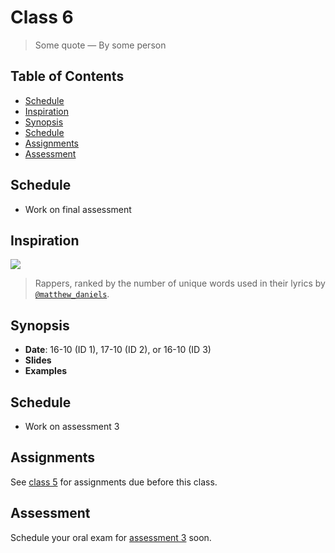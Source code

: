 # Class 6

> Some quote
> — By some person

## Table of Contents

*   [Schedule](#schedule)
*   [Inspiration](#inspiration)
*   [Synopsis](#synopsis)
*   [Schedule](#schedule-1)
*   [Assignments](#assignments)
*   [Assessment](#assessment)

## Schedule

*   Work on final assessment

## Inspiration

[![][inspiration-cover]][inspiration-link]

> Rappers, ranked by the number of unique words used in their lyrics by
> [`@matthew_daniels`][inspiration-author].

## Synopsis

*   **Date**: 16-10 (ID 1), 17-10 (ID 2), or 16-10 (ID 3)
*   **Slides**
*   **Examples**

## Schedule

*   Work on assessment 3

## Assignments

See [class 5][c5] for assignments due before this class.

## Assessment

Schedule your oral exam for [assessment 3][a3] soon.

[inspiration-cover]: images/lyrics.jpg

[inspiration-link]: https://pudding.cool/2017/02/vocabulary/

[inspiration-author]: https://twitter.com/matthew_daniels

[c5]: class-5.md#assignments

[a3]: assessment-3
